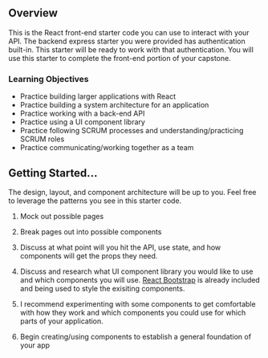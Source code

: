 ## Overview

This is the React front-end starter code you can use to interact with your API. The backend express starter you were provided has authentication built-in. This starter will be ready to work with that authentication. You will use this starter to complete the front-end portion of your capstone.

### Learning Objectives

- Practice building larger applications with React
- Practice building a system architecture for an application
- Practice working with a back-end API
- Practice using a UI component library
- Practice following SCRUM processes and understanding/practicing SCRUM roles
- Practice communicating/working together as a team

## Getting Started...

The design, layout, and component architecture will be up to you. Feel free to leverage the patterns you see in this starter code.

1. Mock out possible pages
2. Break pages out into possible components
3. Discuss at what point will you hit the API, use state, and how components will get the props they need.
4. Discuss and research what UI component library you would like to use and which components you will use. [React Bootstrap](https://react-bootstrap.github.io/) is already included and being used to style the exisiting components.
5. I recommend experimenting with some components to get comfortable with how they work and which components you could use for which parts of your application.

6. Begin creating/using components to establish a general foundation of your app
